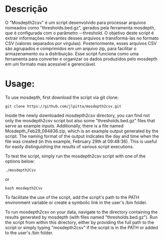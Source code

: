 # Descrição
O "Mosdepth2csv" é um script desenvolvido para processar arquivos nomeados como "thresholds.bed.gz", gerados pela ferramenta mosdepth, que é configurada com o parâmetro --threshold. O objetivo deste script é extrair informações relevantes desses arquivos e transformá-las no formato CSV (valores separados por vírgulas). Posteriormente, esses arquivos CSV são agrupados e comprimidos em um arquivo zip, para facilitar o armazenamento ou a distribuição. Esse script funciona como uma ferramenta para converter e organizar os dados produzidos pelo mosdepth em um formato mais acessível e gerenciável.

# Usage:

To use mosdepth, first download the script via git clone:
```
git clone https://github.com/jlpitta/mosdepth2csv.git
```

Inside the newly downloaded mosdepth2csv directory, you can find not only the mosdepth2csv script but also some "thresholds.bed.gz" files that serve as example inputs. Additionally, there is a file named Mosdepth_Feb29_094836.zip, which is an example output generated by the script. The naming format of the output indicates the day and time when the file was created (in this example, February 29th at 09:48:36). This is useful for easily distinguishing the results of various script executions.

To test the script, simply run the mosdepth2csv script with one of the options below:
```
./mosdepth2Csv
```
or
```
bash mosdepth2Csv
```
To facilitate the use of the script, add the script's path to the PATH environment variable or create a symbolic link in the user's /bin folder.

To run mosdepth2csv on your data, navigate to the directory containing the results generated by mosdepth (with files named "thresholds.bed.gz"). Run the script from within this directory, either by providing the full path to the script or simply typing "mosdepth2csv" if the script is in the PATH or added to the user's /bin folder.
